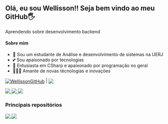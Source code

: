 ## Olá, eu sou Wellisson!! Seja bem vindo ao meu GitHub🖐️

Aprendendo sobre desenvolvimento backend 

#### Sobre mim
- 📖 Sou um estudante de Análise e desenvolvimento de sistemas na UERJ
- 💕 Sou apaixonado por tecnologias
- 🤩 Entusiasta em CSharp e apaixonado por programação no geral
- 👨🏿‍💻 Amante de novas técnologias e inovações

<a href="https://github.com/wellissonreis"><img align="center" src="https://github-readme-stats.vercel.app/api?username=wellissonreis&show_icons=true&include_all_commits=true&theme=buefy&hide_border=true" alt="WellissonGitHub" /></a> | <a href="https://github.com/wellissonreis"><img align="center" src="https://github-readme-stats.vercel.app/api/top-langs/?username=wellissonreis&layout=compact&theme=buefy&hide_border=true" /></a>


<div>
 <a href="https://www.linkedin.com/in/wellisson-reis2712/"> <img src="https://img.shields.io/badge/LinkedIn-0077B5?style=for-the-badge&logo=linkedin&logoColor=white"> </a>
 <a href="mailto:Wellissonsilvareis28@gmail.com"> <img src="https://img.shields.io/badge/Gmail-D14836?style=for-the-badge&logo=gmail&logoColor=white"> </a>
 <a href="mailto:Wellissonsilvareis28@hotmail.com"> <img src="https://img.shields.io/badge/Microsoft_Outlook-0078D4?style=for-the-badge&logo=microsoft-outlook&logoColor=white"> </a>
 
</div>

### Principais repositórios
<a href="https://github.com/wellissonreis/API-de-Videos">
  <img align="center" src="https://github-readme-stats.vercel.app/api/pin/?username=wellissonreis&repo=API-de-Videos&theme=buefy" />
</a>
<a href="https://github.com/wellissonreis/RepositoriosGitHubApi">
  <img align="center" src="https://github-readme-stats.vercel.app/api/pin/?username=wellissonreis&repo=RepositoriosGitHubApi&theme=buefy" />
</a>
<br />
<br />


